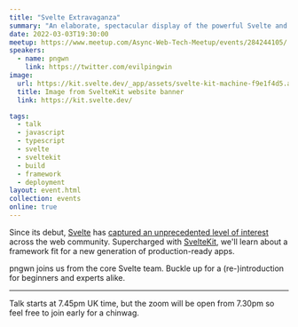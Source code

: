 ```yaml
---
title: "Svelte Extravaganza"
summary: "An elaborate, spectacular display of the powerful Svelte and SvelteKit"
date: 2022-03-03T19:30:00
meetup: https://www.meetup.com/Async-Web-Tech-Meetup/events/284244105/
speakers:
  - name: pngwn
    link: https://twitter.com/evilpingwin
image:
  url: https://kit.svelte.dev/_app/assets/svelte-kit-machine-f9e1f4d5.avif
  title: Image from SvelteKit website banner
  link: https://kit.svelte.dev/

tags:
  - talk
  - javascript
  - typescript
  - svelte
  - sveltekit
  - build
  - framework
  - deployment
layout: event.html
collection: events
online: true
---
```


Since its debut, [Svelte][svelte] has [captured an unprecedented level of interest][stateofjs] across the web community. Supercharged with [SvelteKit][sveltekit], we'll learn about a framework fit for a new generation of production-ready apps.

pngwn joins us from the core Svelte team. Buckle up for a (re-)introduction for beginners and experts alike.

---

Talk starts at 7.45pm UK time, but the zoom will be open from 7.30pm so feel free to join early for a chinwag.

[svelte]: https://svelte.dev/
[sveltekit]: https://kit.svelte.dev/
[stateofjs]: https://2021.stateofjs.com/en-US/libraries/front-end-frameworks/#front_end_frameworks_experience_ranking
